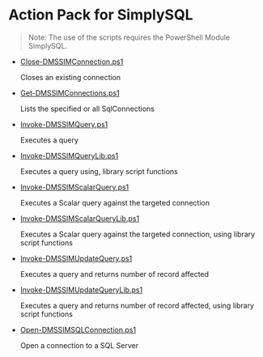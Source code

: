 # Action Pack for SimplySQL

> Note: The use of the scripts requires the PowerShell Module SimplySQL.

+ [Close-DMSSIMConnection.ps1](./Close-DMSSIMConnection.ps1)

  Closes an existing connection

+ [Get-DMSSIMConnections.ps1](./Get-DMSSIMConnections.ps1)

  Lists the specified or all SqlConnections

+ [Invoke-DMSSIMQuery.ps1](./Invoke-DMSSIMQuery.ps1)

  Executes a query

+ [Invoke-DMSSIMQueryLib.ps1](./Invoke-DMSSIMQueryLib.ps1)

  Executes a query using, library script functions
  
+ [Invoke-DMSSIMScalarQuery.ps1](./Invoke-DMSSIMScalarQuery.ps1)

  Executes a Scalar query against the targeted connection  
  
+ [Invoke-DMSSIMScalarQueryLib.ps1](./Invoke-DMSSIMScalarQueryLib.ps1)

  Executes a Scalar query against the targeted connection, using library script functions
  
+ [Invoke-DMSSIMUpdateQuery.ps1](./Invoke-DMSSIMUpdateQuery.ps1)

  Executes a query and returns number of record affected
  
+ [Invoke-DMSSIMUpdateQueryLib.ps1](./Invoke-DMSSIMUpdateQueryLib.ps1)

  Executes a query and returns number of record affected, using library script functions
  
+ [Open-DMSSIMSQLConnection.ps1](./Open-DMSSIMSQLConnection.ps1)

  Open a connection to a SQL Server
